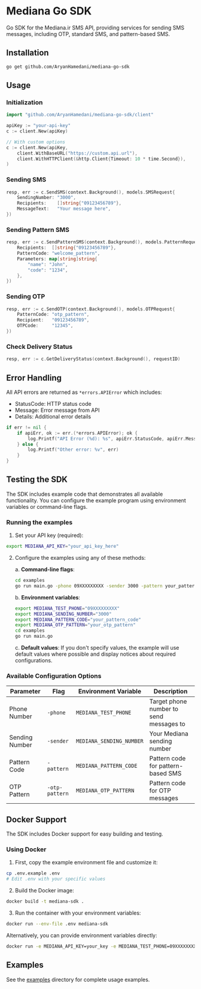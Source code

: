 # Mediana Go SDK

Go SDK for the Mediana.ir SMS API, providing services for sending SMS messages, including OTP, standard SMS, and pattern-based SMS.

## Installation

```bash
go get github.com/AryanHamedani/mediana-go-sdk
```

## Usage

### Initialization

```go
import "github.com/AryanHamedani/mediana-go-sdk/client"

apiKey := "your-api-key"
c := client.New(apiKey)

// With custom options
c := client.New(apiKey,
    client.WithBaseURL("https://custom.api.url"),
    client.WithHTTPClient(&http.Client{Timeout: 10 * time.Second}),
)
```

### Sending SMS

```go
resp, err := c.SendSMS(context.Background(), models.SMSRequest{
    SendingNumber: "3000",
    Recipients:    []string{"09123456789"},
    MessageText:   "Your message here",
})
```

### Sending Pattern SMS

```go
resp, err := c.SendPatternSMS(context.Background(), models.PatternRequest{
    Recipients:  []string{"09123456789"},
    PatternCode: "welcome_pattern",
    Parameters: map[string]string{
        "name": "John",
        "code": "1234",
    },
})
```

### Sending OTP

```go
resp, err := c.SendOTP(context.Background(), models.OTPRequest{
    PatternCode: "otp_pattern",
    Recipient:   "09123456789",
    OTPCode:     "12345",
})
```

### Check Delivery Status

```go
resp, err := c.GetDeliveryStatus(context.Background(), requestID)
```

## Error Handling

All API errors are returned as `*errors.APIError` which includes:

- StatusCode: HTTP status code
- Message: Error message from API
- Details: Additional error details

```go
if err != nil {
    if apiErr, ok := err.(*errors.APIError); ok {
        log.Printf("API Error (%d): %s", apiErr.StatusCode, apiErr.Message)
    } else {
        log.Printf("Other error: %v", err)
    }
}
```

## Testing the SDK

The SDK includes example code that demonstrates all available functionality. You can configure the example program using environment variables or command-line flags.

### Running the examples

1. Set your API key (required):

```bash
export MEDIANA_API_KEY="your_api_key_here"
```

2. Configure the examples using any of these methods:

   a. **Command-line flags**:

   ```bash
   cd examples
   go run main.go -phone 09XXXXXXXXX -sender 3000 -pattern your_pattern_code -otp-pattern your_otp_pattern
   ```

   b. **Environment variables**:

   ```bash
   export MEDIANA_TEST_PHONE="09XXXXXXXXX"
   export MEDIANA_SENDING_NUMBER="3000"
   export MEDIANA_PATTERN_CODE="your_pattern_code"
   export MEDIANA_OTP_PATTERN="your_otp_pattern"
   cd examples
   go run main.go
   ```

   c. **Default values**:
   If you don't specify values, the example will use default values where possible and display notices about required configurations.

### Available Configuration Options

| Parameter      | Flag           | Environment Variable     | Description                             |
| -------------- | -------------- | ------------------------ | --------------------------------------- |
| Phone Number   | `-phone`       | `MEDIANA_TEST_PHONE`     | Target phone number to send messages to |
| Sending Number | `-sender`      | `MEDIANA_SENDING_NUMBER` | Your Mediana sending number             |
| Pattern Code   | `-pattern`     | `MEDIANA_PATTERN_CODE`   | Pattern code for pattern-based SMS      |
| OTP Pattern    | `-otp-pattern` | `MEDIANA_OTP_PATTERN`    | Pattern code for OTP messages           |

## Docker Support

The SDK includes Docker support for easy building and testing.

### Using Docker

1. First, copy the example environment file and customize it:

```bash
cp .env.example .env
# Edit .env with your specific values
```

2. Build the Docker image:

```bash
docker build -t mediana-sdk .
```

3. Run the container with your environment variables:

```bash
docker run --env-file .env mediana-sdk
```

Alternatively, you can provide environment variables directly:

```bash
docker run -e MEDIANA_API_KEY=your_key -e MEDIANA_TEST_PHONE=09XXXXXXXXX mediana-sdk
```

## Examples

See the [examples](examples/) directory for complete usage examples.

